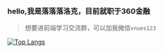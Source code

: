 
### hello,我是落落落洛克，目前就职于360金融

> 想要进前端学习交流群，可以加我微信`vnues123`

[![Top Langs](https://github-readme-stats.vercel.app/api/top-langs/?username=vnues&layout=compact)](https://github.com/anuraghazra/github-readme-stats)

